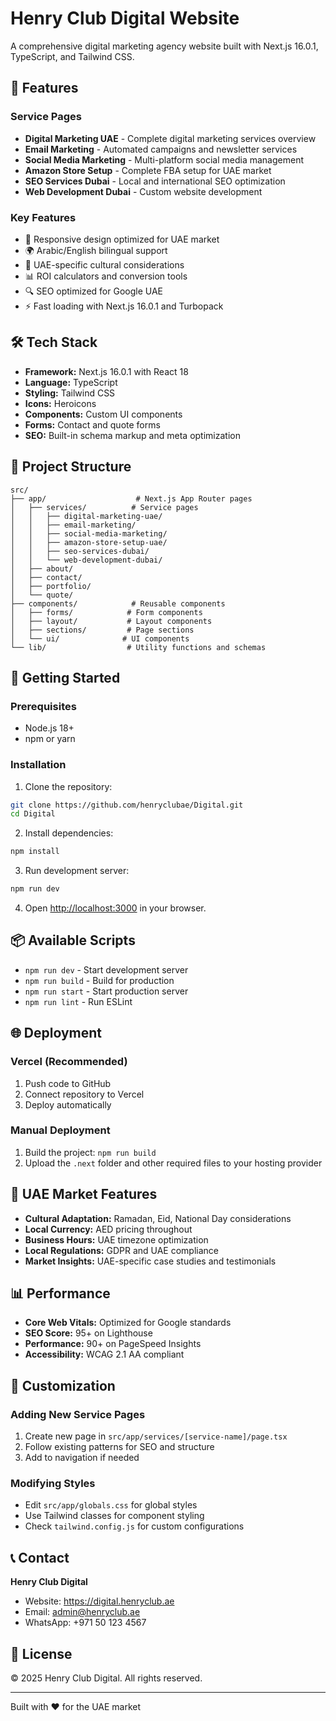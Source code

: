 # Henry Club Digital Website

A comprehensive digital marketing agency website built with Next.js 16.0.1, TypeScript, and Tailwind CSS.

## 🚀 Features

### Service Pages
- **Digital Marketing UAE** - Complete digital marketing services overview
- **Email Marketing** - Automated campaigns and newsletter services  
- **Social Media Marketing** - Multi-platform social media management
- **Amazon Store Setup** - Complete FBA setup for UAE market
- **SEO Services Dubai** - Local and international SEO optimization
- **Web Development Dubai** - Custom website development

### Key Features
- 📱 Responsive design optimized for UAE market
- 🌍 Arabic/English bilingual support
- 🎯 UAE-specific cultural considerations
- 📊 ROI calculators and conversion tools
- 🔍 SEO optimized for Google UAE
- ⚡ Fast loading with Next.js 16.0.1 and Turbopack

## 🛠️ Tech Stack

- **Framework:** Next.js 16.0.1 with React 18
- **Language:** TypeScript
- **Styling:** Tailwind CSS
- **Icons:** Heroicons
- **Components:** Custom UI components
- **Forms:** Contact and quote forms
- **SEO:** Built-in schema markup and meta optimization

## 📁 Project Structure

```
src/
├── app/                    # Next.js App Router pages
│   ├── services/          # Service pages
│   │   ├── digital-marketing-uae/
│   │   ├── email-marketing/
│   │   ├── social-media-marketing/
│   │   ├── amazon-store-setup-uae/
│   │   ├── seo-services-dubai/
│   │   └── web-development-dubai/
│   ├── about/
│   ├── contact/
│   ├── portfolio/
│   └── quote/
├── components/            # Reusable components
│   ├── forms/            # Form components
│   ├── layout/           # Layout components
│   ├── sections/         # Page sections
│   └── ui/              # UI components
└── lib/                  # Utility functions and schemas
```

## 🚀 Getting Started

### Prerequisites
- Node.js 18+ 
- npm or yarn

### Installation

1. Clone the repository:
```bash
git clone https://github.com/henryclubae/Digital.git
cd Digital
```

2. Install dependencies:
```bash
npm install
```

3. Run development server:
```bash
npm run dev
```

4. Open [http://localhost:3000](http://localhost:3000) in your browser.

## 📦 Available Scripts

- `npm run dev` - Start development server
- `npm run build` - Build for production
- `npm run start` - Start production server
- `npm run lint` - Run ESLint

## 🌐 Deployment

### Vercel (Recommended)
1. Push code to GitHub
2. Connect repository to Vercel
3. Deploy automatically

### Manual Deployment
1. Build the project: `npm run build`
2. Upload the `.next` folder and other required files to your hosting provider

## 🎯 UAE Market Features

- **Cultural Adaptation:** Ramadan, Eid, National Day considerations
- **Local Currency:** AED pricing throughout
- **Business Hours:** UAE timezone optimization
- **Local Regulations:** GDPR and UAE compliance
- **Market Insights:** UAE-specific case studies and testimonials

## 📊 Performance

- **Core Web Vitals:** Optimized for Google standards
- **SEO Score:** 95+ on Lighthouse
- **Performance:** 90+ on PageSpeed Insights
- **Accessibility:** WCAG 2.1 AA compliant

## 🔧 Customization

### Adding New Service Pages
1. Create new page in `src/app/services/[service-name]/page.tsx`
2. Follow existing patterns for SEO and structure
3. Add to navigation if needed

### Modifying Styles
- Edit `src/app/globals.css` for global styles
- Use Tailwind classes for component styling
- Check `tailwind.config.js` for custom configurations

## 📞 Contact

**Henry Club Digital**
- Website: https://digital.henryclub.ae
- Email: admin@henryclub.ae
- WhatsApp: +971 50 123 4567

## 📄 License

© 2025 Henry Club Digital. All rights reserved.

---

Built with ❤️ for the UAE market

